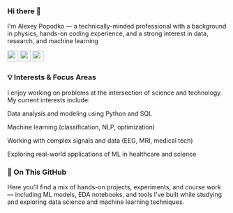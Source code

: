 ### Hi there 👋

I'm Alexey Popodko — a technically-minded professional with a background in physics, hands-on coding experience, and a strong interest in data, research, and machine learning

<p> <a href="https://www.linkedin.com/in/alexeypopodko"><img src="https://img.shields.io/badge/linkedin-%230077B5.svg?&style=for-the-badge&logo=linkedin&logoColor=white" height=25></a> <a href="https://www.researchgate.net/profile/Alexey-Popodko"><img src="https://img.shields.io/badge/ResearchGate-00CCBB?style=for-the-badge&logo=ResearchGate&logoColor=white" height=25></a> <a href="https://scholar.google.com/citations?user=PHGEhY4AAAAJ&hl"><img src="https://img.shields.io/badge/Google%20Scholar-4285F4?style=for-the-badge&logo=google-scholar&logoColor=white" height=25></a></p>


### 💡 Interests & Focus Areas
I enjoy working on problems at the intersection of science and technology. My current interests include:

Data analysis and modeling using Python and SQL

Machine learning (classification, NLP, optimization)

Working with complex signals and data (EEG, MRI, medical tech)

Exploring real-world applications of ML in healthcare and science


### 📂 On This GitHub
Here you'll find a mix of hands-on projects, experiments, and course work — including ML models, EDA notebooks, and tools I’ve built while studying and exploring data science and machine learning techniques.
